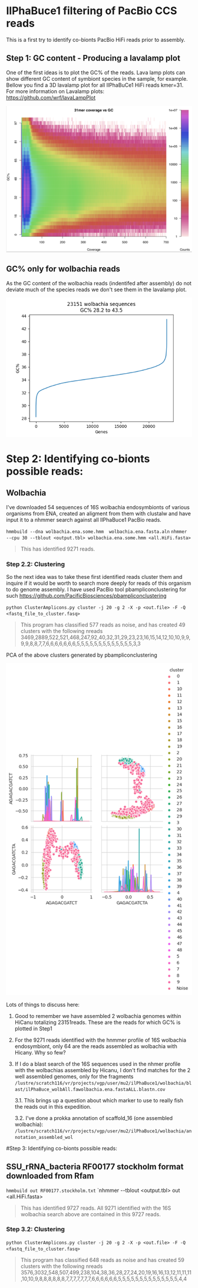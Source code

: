 # IlPhaBuce1 filtering of PacBio CCS reads

This is a first try to identify co-bionts PacBio HiFi reads prior to assembly.

## Step 1: GC content - Producing a lavalamp plot
One of the first ideas is to plot the GC% of the reads. Lava lamp plots can show different GC content of symbiont species in the sample, for example. Bellow you find a 3D lavalamp plot for all IlPhaBuCe1 HiFi reads kmer=31. For more information on Lavalamp plots: https://github.com/wrf/lavaLampPlot


![Screenshot](image.png)


## GC% only for wolbachia reads
As the GC content of the wolbachia reads (indentifed after assembly) do not deviate much of the species reads we don't see them in the lavalamp plot.

![Screenshot](output_file.png)


# Step 2: Identifying co-bionts possible reads: 
## Wolbachia
I've downloaded 54 sequences of 16S wolbachia endosymbionts of various organisms from ENA, created an aligment from them with clustalw and have input it to a nhmmer search against all IlPhaBuce1 PacBio reads.

`hmmbuild --dna wolbachia.ena.some.hmm  wolbachia.ena.fasta.aln`
`nhmmer --cpu 30 --tblout <output.tbl> wolbachia.ena.some.hmm <all.HiFi.fasta>`

> This has identified 9271 reads. 

### Step 2.2: Clustering
So the next idea was to take these first identified reads cluster them and inquire if it would be worth to search more deeply for reads of this organism to do genome assembly. I have used PacBio tool pbampliconclustering for such https://github.com/PacificBiosciences/pbampliconclustering 

`python ClusterAmplicons.py cluster -j 20 -g 2 -X -p <out.file> -F -Q <fastq_file_to_cluster.fasq>`

>This program has classified 577 reads as noise, and has created 49 clusters with the following nreads 3469,2889,522,521,468,247,92,40,32,31,29,23,23,16,15,14,12,10,10,9,9,9,9,8,8,7,7,6,6,6,6,6,6,6,5,5,5,5,5,5,5,5,5,5,5,5,5,3,3

PCA of the above clusters generated by pbampliconclustering

![Screenshot](wolbachiasome.out.tb1.sortu.clusteragain.clusters.png)


Lots of things to discuss here:
1. Good to remember we have assembled 2 wolbachia genomes within HiCanu totalizing 23151reads. These are the reads for which GC% is plotted in Step1
2. For the 9271 reads identified with the hnmmer profile of 16S wolbachia endosymbiont, only 64 are the reads assembled as wolbachia with Hicany. Why so few? 
3. If I do a blast search of the 16S sequences used in the nhmer profile with the wolbachias assembled by Hicanu, I don't find matches for the 2 well assembled genomes, only for the fragments `/lustre/scratch116/vr/projects/vgp/user/mu2/ilPhaBuce1/wolbachia/blast/ilPhaBuce_wolbAll.fawolbachia.ena.fastaALL.blastn.cov `

    3.1. This brings up a question about which marker to use to really fish the reads out in this expedition.
    
    3.2. I've done a prokka annotation of scaffold_16 (one assembled wolbachia): `/lustre/scratch116/vr/projects/vgp/user/mu2/ilPhaBuce1/wolbachia/annotation_assembled_wol `

#Step 3: Identifying co-bionts possible reads:
## SSU_rRNA_bacteria RF00177 stockholm format downloaded from Rfam
`hmmbuild out RF00177.stockholm.txt`
`nhmmer --tblout <output.tbl> out <all.HiFi.fasta>

> This has identified 9727 reads. All 9271 identified with the 16S wolbachia search above are contained in this 9727 reads.

### Step 3.2: Clustering

`python ClusterAmplicons.py cluster -j 20 -g 2 -X -p <out.file> -F -Q <fastq_file_to_cluster.fasq>`
> This program has classified 648 reads as noise and has created 59 clusters with the following nreads 3576,3032,548,507,499,238,104,38,36,28,27,24,20,19,16,16,13,12,11,11,11,10,10,9,8,8,8,8,8,8,7,7,7,7,7,7,7,6,6,6,6,6,6,5,5,5,5,5,5,5,5,5,5,5,5,5,5,4,4
